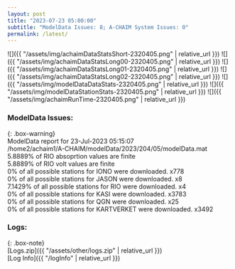 ```yaml
---
layout: post
title: "2023-07-23 05:00:00"
subtitle: "ModelData Issues: 8; A-CHAIM System Issues: 0"
permalink: /latest/
---
```


![]({{ "/assets/img/achaimDataStatsShort-2320405.png" | relative_url }})
![]({{ "/assets/img/achaimDataStatsLong00-2320405.png" | relative_url }})
![]({{ "/assets/img/achaimDataStatsLong01-2320405.png" | relative_url }})
![]({{ "/assets/img/achaimDataStatsLong02-2320405.png" | relative_url }})
![]({{ "/assets/img/modelDataDataStats-2320405.png" | relative_url }})
![]({{ "/assets/img/modelDataStationStats-2320405.png" | relative_url }})
![]({{ "/assets/img/achaimRunTime-2320405.png" | relative_url }})


### ModelData Issues:  
  
{: .box-warning}  
 ModelData report for 23-Jul-2023 05:15:07   
 /home2/achaim1/A-CHAIM/modelData/2023/204/05/modelData.mat   
 5.8889% of RIO absoprtion values are finite   
 5.8889% of RIO volt values are finite   
 0% of all possible stations for IONO were downloaded. x778   
 0% of all possible stations for JASON were downloaded. x8   
 7.1429% of all possible stations for RIO were downloaded. x4   
 0% of all possible stations for KASI were downloaded. x3783   
 0% of all possible stations for QGN were downloaded. x25   
 0% of all possible stations for KARTVERKET were downloaded. x3492   
  


### Logs:  
  
{: .box-note}  
[Logs.zip]({{ "/assets/other/logs.zip" | relative_url }})  
[Log Info]({{ "/logInfo" | relative_url }})  
